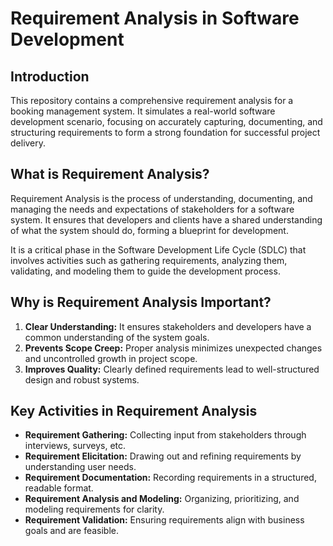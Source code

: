 # Requirement Analysis in Software Development

## Introduction
This repository contains a comprehensive requirement analysis for a booking management system. It simulates a real-world software development scenario, focusing on accurately capturing, documenting, and structuring requirements to form a strong foundation for successful project delivery.

## What is Requirement Analysis?

Requirement Analysis is the process of understanding, documenting, and managing the needs and expectations of stakeholders for a software system. It ensures that developers and clients have a shared understanding of what the system should do, forming a blueprint for development.

It is a critical phase in the Software Development Life Cycle (SDLC) that involves activities such as gathering requirements, analyzing them, validating, and modeling them to guide the development process.

## Why is Requirement Analysis Important?

1. **Clear Understanding:** It ensures stakeholders and developers have a common understanding of the system goals.
2. **Prevents Scope Creep:** Proper analysis minimizes unexpected changes and uncontrolled growth in project scope.
3. **Improves Quality:** Clearly defined requirements lead to well-structured design and robust systems.

## Key Activities in Requirement Analysis

- **Requirement Gathering:** Collecting input from stakeholders through interviews, surveys, etc.
- **Requirement Elicitation:** Drawing out and refining requirements by understanding user needs.
- **Requirement Documentation:** Recording requirements in a structured, readable format.
- **Requirement Analysis and Modeling:** Organizing, prioritizing, and modeling requirements for clarity.
- **Requirement Validation:** Ensuring requirements align with business goals and are feasible.
